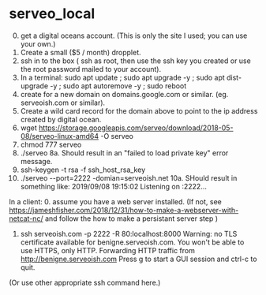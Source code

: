 # serveo_local

0. get a digital oceans account.  (This is only the site I used; you can use your own.)
1. Create a small ($5 / month) dropplet.
2. ssh in to the box ( ssh as root, then use the ssh key you created or use the root password mailed to your account).
3. In a terminal: sudo apt update ; sudo apt upgrade -y ; sudo apt dist-upgrade -y ; sudo apt autoremove -y ; sudo reboot
4. create for a new domain on domains.google.com or similar.  (eg. serveoish.com or similar).  
5. Create a wild card record for the domain above to point to the ip address created by digital ocean.
6. wget https://storage.googleapis.com/serveo/download/2018-05-08/serveo-linux-amd64 -O serveo
7. chmod 777 serveo
8. ./serveo 
8a. Should result in an "failed to load private key" error message.
9. ssh-keygen -t rsa -f ssh_host_rsa_key
10. ./serveo --port=2222 -domian=serveoish.net
10a. SHould result in something like: 2019/09/08 19:15:02 Listening on :2222...

In a client:
0. assume you have a web server installed.  (If not, see https://jameshfisher.com/2018/12/31/how-to-make-a-webserver-with-netcat-nc/ and follow the how to make a persistant server step )
1. ssh serveoish.com -p 2222 -R 80:localhost:8000
Warning: no TLS certificate available for benigne.serveoish.com. You won't be able to use HTTPS, only HTTP.
Forwarding HTTP traffic from http://benigne.serveoish.com
Press g to start a GUI session and ctrl-c to quit.

(Or use other appropriate ssh command here.)

